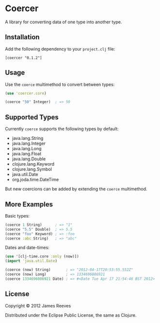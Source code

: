 # Coercer

A library for converting data of one type into another type.

## Installation

Add the following dependency to your `project.clj` file:

    [coercer "0.1.2"]

## Usage

Use the `coerce` multimethod to convert between types:

```clojure
(use 'coercer.core)

(coerce "50" Integer)  ; => 50
```

## Supported Types

Currently `coerce` supports the following types by default:

* java.lang.String
* java.lang.Integer
* java.lang.Long
* java.lang.Float
* java.lang.Double
* clojure.lang.Keyword
* clojure.lang.Symbol
* java.util.Date
* org.joda.time.DateTime

But new coercions can be added by extending the `coerce` multimethod.

## More Examples

Basic types:

```clojure
(coerce 1 String)      ; => "1"
(coerce "5.5" Double)  ; => 5.5
(coerce "foo" Keyword) ; => :foo
(coerce :abc String)   ; => "abc"
```

Dates and date-times:

```clojure
(use '[clj-time.core :only (now)])
(import 'java.util.Date)

(coerce (now) String)       ; => "2012-04-17T20:53:55.552Z"
(coerce (now) Long)         ; => 1334696086921
(coerce 1334696086921 Date) ; => #<Date Tue Apr 17 21:54:46 BST 2012>
```

## License

Copyright © 2012 James Reeves

Distributed under the Eclipse Public License, the same as Clojure.
